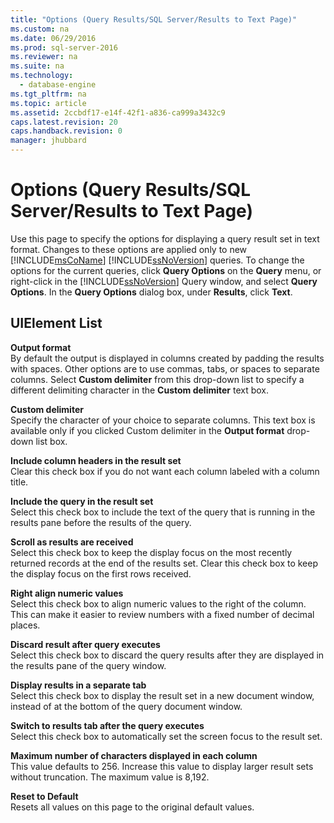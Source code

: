 ```yaml
---
title: "Options (Query Results/SQL Server/Results to Text Page)"
ms.custom: na
ms.date: 06/29/2016
ms.prod: sql-server-2016
ms.reviewer: na
ms.suite: na
ms.technology: 
  - database-engine
ms.tgt_pltfrm: na
ms.topic: article
ms.assetid: 2ccbdf17-e14f-42f1-a836-ca999a3432c9
caps.latest.revision: 20
caps.handback.revision: 0
manager: jhubbard
---
```

# Options (Query Results/SQL Server/Results to Text Page)
  Use this page to specify the options for displaying a query result set in text format. Changes to these options are applied only to new [!INCLUDE[msCoName](../../Topics/TopicNameContainA/tokens/msCoName_md.md)] [!INCLUDE[ssNoVersion](../../Topics/TopicNameContainA/tokens/ssNoVersion_md.md)] queries. To change the options for the current queries, click **Query Options** on the **Query** menu, or right-click in the [!INCLUDE[ssNoVersion](../../Topics/TopicNameContainA/tokens/ssNoVersion_md.md)] Query window, and select **Query Options**. In the **Query Options** dialog box, under **Results**, click **Text**.  
  
## UIElement List  
 **Output format**  
 By default the output is displayed in columns created by padding the results with spaces. Other options are to use commas, tabs, or spaces to separate columns. Select **Custom delimiter** from this drop-down list to specify a different delimiting character in the **Custom delimiter** text box.  
  
 **Custom delimiter**  
 Specify the character of your choice to separate columns. This text box is available only if you clicked Custom delimiter in the **Output format** drop-down list box.  
  
 **Include column headers in the result set**  
 Clear this check box if you do not want each column labeled with a column title.  
  
 **Include the query in the result set**  
 Select this check box to include the text of the query that is running in the results pane before the results of the query.  
  
 **Scroll as results are received**  
 Select this check box to keep the display focus on the most recently returned records at the end of the results set. Clear this check box to keep the display focus on the first rows received.  
  
 **Right align numeric values**  
 Select this check box to align numeric values to the right of the column. This can make it easier to review numbers with a fixed number of decimal places.  
  
 **Discard result after query executes**  
 Select this check box to discard the query results after they are displayed in the results pane of the query window.  
  
 **Display results in a separate tab**  
 Select this check box to display the result set in a new document window, instead of at the bottom of the query document window.  
  
 **Switch to results tab after the query executes**  
 Select this check box to automatically set the screen focus to the result set.  
  
 **Maximum number of characters displayed in each column**  
 This value defaults to 256. Increase this value to display larger result sets without truncation. The maximum value is 8,192.  
  
 **Reset to Default**  
 Resets all values on this page to the original default values.  
  
  